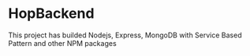 # HopBackend
This project has builded Nodejs, Express, MongoDB with Service Based Pattern and other NPM packages



